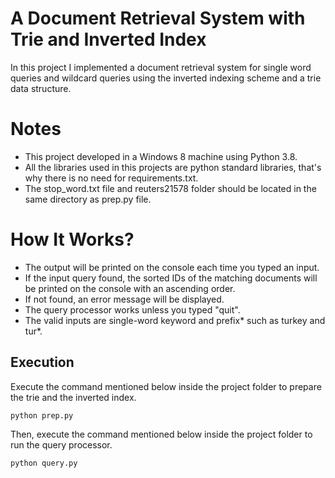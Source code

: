 # A Document Retrieval System with Trie and Inverted Index
In this project I implemented a document retrieval system for single word queries and wildcard queries using the inverted indexing scheme and a trie data structure. 
# Notes
- This project developed in a Windows 8 machine using Python 3.8.
- All the libraries used in this projects are python standard libraries, that's why there is no need for requirements.txt.
- The stop_word.txt file and reuters21578 folder should be located in the same directory as prep.py file.
# How It Works?
- The output will be printed on the console each time you typed an input. 
- If the input query found, the sorted IDs of the matching documents will be printed on the console with an ascending order.
- If not found, an error message will be displayed.
- The query processor works unless you typed "quit".
- The valid inputs are single-word keyword and prefix* such as turkey and tur*.
##  Execution
Execute the command mentioned below inside the project folder to prepare the trie and the inverted index.
```
python prep.py
```
Then, execute the command mentioned below inside the project folder to run the query processor.
```
python query.py
```
